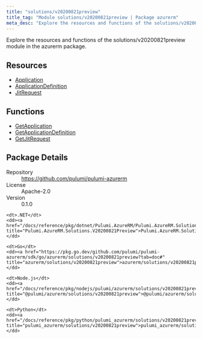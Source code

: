 ```yaml
---
title: "solutions/v20200821preview"
title_tag: "Module solutions/v20200821preview | Package azurerm"
meta_desc: "Explore the resources and functions of the solutions/v20200821preview module in the azurerm package."
---
```


<!-- WARNING: this file was generated by Pulumi Docs Generator. -->
<!-- Do not edit by hand unless you're certain you know what you are doing! -->

Explore the resources and functions of the solutions/v20200821preview module in the azurerm package.

<h2 id="resources">Resources</h2>
<ul class="api">
    <li><a href="application" title="Application"><span class="symbol resource"></span>Application</a></li>
    <li><a href="applicationdefinition" title="ApplicationDefinition"><span class="symbol resource"></span>ApplicationDefinition</a></li>
    <li><a href="jitrequest" title="JitRequest"><span class="symbol resource"></span>JitRequest</a></li>
</ul>

<h2 id="functions">Functions</h2>
<ul class="api">
    <li><a href="getapplication" title="GetApplication"><span class="symbol function"></span>GetApplication</a></li>
    <li><a href="getapplicationdefinition" title="GetApplicationDefinition"><span class="symbol function"></span>GetApplicationDefinition</a></li>
    <li><a href="getjitrequest" title="GetJitRequest"><span class="symbol function"></span>GetJitRequest</a></li>
</ul>

<h2 id="package-details">Package Details</h2>
<dl class="package-details">
	<dt>Repository</dt>
	<dd><a href="https://github.com/pulumi/pulumi-azurerm">https://github.com/pulumi/pulumi-azurerm</a></dd>
	<dt>License</dt>
	<dd>Apache-2.0</dd>
	<dt>Version</dt>
	<dd>0.1.0</dd>
</dl>



<dl class="tabular">

    <dt>.NET</dt>
    <dd><a href="/docs/reference/pkg/dotnet/Pulumi.AzureRM/Pulumi.AzureRM.Solutions.V20200821Preview.html" title="Pulumi.AzureRM.Solutions.V20200821Preview">Pulumi.AzureRM.Solutions.V20200821Preview</a></dd>

    <dt>Go</dt>
    <dd><a href="https://pkg.go.dev/github.com/pulumi/pulumi-azurerm/sdk/go/azurerm/solutions/v20200821preview?tab=doc#" title="azurerm/solutions/v20200821preview">azurerm/solutions/v20200821preview</a></dd>

    <dt>Node.js</dt>
    <dd><a href="/docs/reference/pkg/nodejs/pulumi/azurerm/solutions/v20200821preview/#" title="@pulumi/azurerm/solutions/v20200821preview">@pulumi/azurerm/solutions/v20200821preview</a></dd>

    <dt>Python</dt>
    <dd><a href="/docs/reference/pkg/python/pulumi_azurerm/solutions/v20200821preview" title="pulumi_azurerm/solutions/v20200821preview">pulumi_azurerm/solutions/v20200821preview</a></dd>

</dl>

